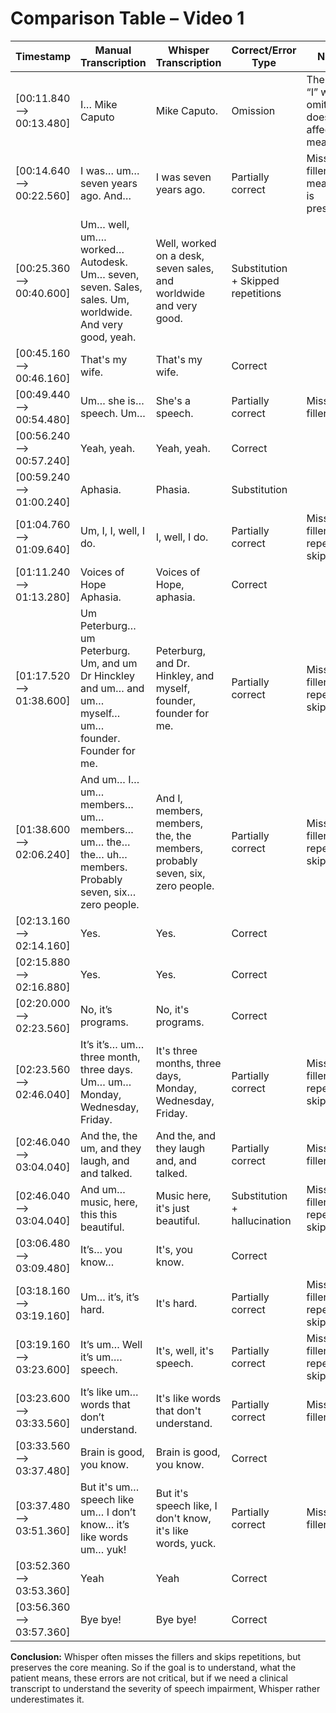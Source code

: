 # Comparison Table – Video 1

| Timestamp                 | Manual Transcription                                                                                     | Whisper Transcription                                                        | Correct/Error Type       | Notes                          |
|--------------------------|----------------------------------------------------------------------------------------------------------|-------------------------------------------------------------------------------|--------------------------|---------------------------------|
| [00:11.840 --> 00:13.480] | I… Mike Caputo                                                                                           | Mike Caputo.                                                                  | Omission                 | The word “I” was omitted, doesn’t affect meaning. |
| [00:14.640 --> 00:22.560] | I was… um… seven years ago. And…                                                                         | I was seven years ago.                                                       | Partially correct        | Missing fillers, the meaning is preserved. |
| [00:25.360 --> 00:40.600] | Um… well, um…. worked… Autodesk. Um… seven, seven. Sales, sales. Um, worldwide. And very good, yeah.     | Well, worked on a desk, seven sales, and worldwide and very good.            | Substitution + Skipped repetitions |                                |
| [00:45.160 --> 00:46.160] | That's my wife.                                                                                          | That's my wife.                                                               | Correct                  |                                |
| [00:49.440 --> 00:54.480] | Um… she is… speech. Um…                                                                                  | She's a speech.                                                               | Partially correct        | Missing fillers                 |
| [00:56.240 --> 00:57.240] | Yeah, yeah.                                                                                              | Yeah, yeah.                                                                   | Correct                  |                                |
| [00:59.240 --> 01:00.240] | Aphasia.                                                                                                 | Phasia.                                                                       | Substitution             |                                |
| [01:04.760 --> 01:09.640] | Um, I, I, well, I do.                                                                                    | I, well, I do.                                                                | Partially correct        | Missing fillers, repetition skipping |
| [01:11.240 --> 01:13.280] | Voices of Hope Aphasia.                                                                                  | Voices of Hope, aphasia.                                                     | Correct                  |                                |
| [01:17.520 --> 01:38.600] | Um Peterburg… um Peterburg. Um, and um Dr  Hinckley and um… and um… myself… um… founder. Founder for me. | Peterburg, and Dr. Hinkley, and myself, founder, founder for me.             | Partially correct        | Missing fillers, repetition skipping |
| [01:38.600 --> 02:06.240] | And um… I… um… members… um… members… um… the… the… uh… members. Probably seven, six… zero people.        | And I, members, members, the, the members, probably seven, six, zero people. | Partially correct        | Missing fillers, repetition skipping |
| [02:13.160 --> 02:14.160] | Yes.                                                                                                     | Yes.                                                                          | Correct                  |                                |
| [02:15.880 --> 02:16.880] | Yes.                                                                                                     | Yes.                                                                          | Correct                 |                                |
| [02:20.000 --> 02:23.560] | No, it’s programs.                                                                                       | No, it's programs.                                                            | Correct                 |                                |
| [02:23.560 --> 02:46.040] | It’s it’s… um… three month, three days. Um… um… Monday, Wednesday, Friday.                               | It's three months, three days, Monday, Wednesday, Friday.                    | Partially correct       | Missing fillers, repetition skipping |
| [02:46.040 --> 03:04.040] | And the, the um, and they laugh, and and talked.                                                         | And the, and they laugh and, and talked.                                     | Partially correct       | Missing fillers                 |
| [02:46.040 --> 03:04.040] | And um… music, here, this this beautiful.                                                                | Music here, it's just beautiful.                                             | Substitution + hallucination | Missing fillers, repetition skipping |
| [03:06.480 --> 03:09.480] | It’s… you know…                                                                                          | It's, you know.                                                               | Correct                 |                                |
| [03:18.160 --> 03:19.160] | Um… it’s, it’s hard.                                                                                     | It's hard.                                                                    | Partially correct       | Missing fillers, repetition skipping |
| [03:19.160 --> 03:23.600] | It’s um… Well it’s um…. speech.                                                                          | It's, well, it's speech.                                                     | Partially correct       | Missing fillers, repetition skipping |
| [03:23.600 --> 03:33.560] | It’s like um… words that don’t understand.                                                               | It's like words that don't understand.                                       | Partially correct       | Missing fillers                 |
| [03:33.560 --> 03:37.480] | Brain is good, you know.                                                                                 | Brain is good, you know.                                                     | Correct                 |                                |
| [03:37.480 --> 03:51.360] | But it's um… speech like um… I don’t know… it’s like words um… yuk!                                      | But it's speech like, I don't know, it's like words, yuck.                   | Partially correct       | Missing fillers                 |
| [03:52.360 --> 03:53.360] | Yeah                                                                                                     | Yeah                                                                         | Correct                |                                |
| [03:56.360 --> 03:57.360] | Bye bye!                                                                                                 | Bye bye!                                                                     | Correct                |                                |

**Conclusion:** Whisper often misses the fillers and skips repetitions, but preserves the core meaning. So if the goal is to understand, what the patient means, these errors are not critical, but if we need a clinical transcript to understand the severity of speech impairment, Whisper rather underestimates it.